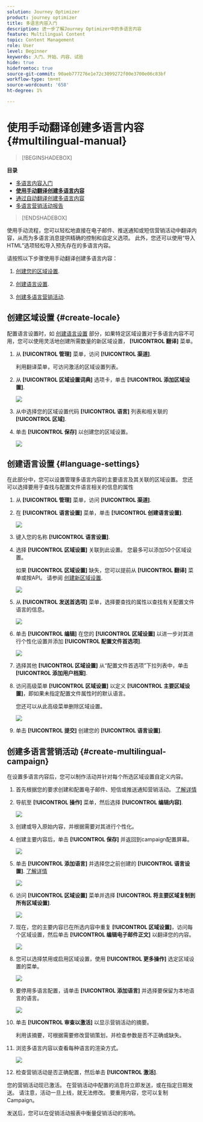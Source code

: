 ```yaml
---
solution: Journey Optimizer
product: journey optimizer
title: 多语言内容入门
description: 进一步了解Journey Optimizer中的多语言内容
feature: Multilingual Content
topic: Content Management
role: User
level: Beginner
keywords: 入门、开始、内容、试验
hide: true
hidefromtoc: true
source-git-commit: 90aeb777276e1e72c3099272f00e3700e06c83bf
workflow-type: tm+mt
source-wordcount: '658'
ht-degree: 1%

---
```


# 使用手动翻译创建多语言内容 {#multilingual-manual}

>[!BEGINSHADEBOX]

**目录**

* [多语言内容入门](multilingual-gs.md)
* **[使用手动翻译创建多语言内容](multilingual-manual.md)**
* [通过自动翻译创建多语言内容](multilingual-automated.md)
* [多语言营销活动报告](multilingual-report.md)

>[!ENDSHADEBOX]

使用手动流程，您可以轻松地直接在电子邮件、推送通知或短信营销活动中翻译内容，从而为多语言消息提供精确的控制和自定义选项。 此外，您还可以使用“导入HTML”选项轻松导入预先存在的多语言内容。

请按照以下步骤使用手动翻译创建多语言内容：

1. [创建您的区域设置](#create-locale).

1. [创建语言设置](#create-language-settings).

1. [创建多语言营销活动](#create-a-multilingual-campaign).

## 创建区域设置 {#create-locale}

配置语言设置时，如 [创建语言设置](#language-settings) 部分，如果特定区域设置对于多语言内容不可用，您可以使用灵活地创建所需数量的新区域设置， **[!UICONTROL 翻译]** 菜单。

1. 从 **[!UICONTROL 管理]** 菜单，访问 **[!UICONTROL 渠道]**.

   利用翻译菜单，可访问激活的区域设置列表。

1. 从 **[!UICONTROL 区域设置词典]** 选项卡，单击 **[!UICONTROL 添加区域设置]**.

   ![](assets/locale_1.png)

1. 从中选择您的区域设置代码 **[!UICONTROL 语言]** 列表和相关联的 **[!UICONTROL 区域]**.

1. 单击 **[!UICONTROL 保存]** 以创建您的区域设置。

   ![](assets/locale_2.png)

## 创建语言设置 {#language-settings}

在此部分中，您可以设置管理多语言内容的主要语言及其关联的区域设置。 您还可以选择要用于查找与配置文件语言相关的信息的属性

1. 从 **[!UICONTROL 管理]** 菜单，访问 **[!UICONTROL 渠道]**.

1. 在 **[!UICONTROL 语言设置]** 菜单，单击 **[!UICONTROL 创建语言设置]**.

   ![](assets/multilingual-settings-1.png)

1. 键入您的名称 **[!UICONTROL 语言设置]**.

1. 选择 **[!UICONTROL 区域设置]** 关联到此设置。 您最多可以添加50个区域设置。

   如果 **[!UICONTROL 区域设置]** 缺失，您可以提前从 **[!UICONTROL 翻译]** 菜单或按API。 请参阅 [创建新区域设置](#create-locale).

   ![](assets/multilingual-settings-2.png)

1. 从 **[!UICONTROL 发送首选项]** 菜单，选择要查找的属性以查找有关配置文件语言的信息。

   ![](assets/multilingual-settings-3.png)

1. 单击 **[!UICONTROL 编辑]** 在您的 **[!UICONTROL 区域设置]** 以进一步对其进行个性化设置并添加 **[!UICONTROL 配置文件首选项]**.

   ![](assets/multilingual-settings-4.png)

1. 选择其他 **[!UICONTROL 区域设置]** 从“配置文件首选项”下拉列表中，单击 **[!UICONTROL 添加用户档案]**.

1. 访问高级菜单 **[!UICONTROL 区域设置]** 以定义 **[!UICONTROL 主要区域设置]**，即如果未指定配置文件属性时的默认语言。

   您还可以从此高级菜单删除区域设置。

   ![](assets/multilingual-settings-5.png)

1. 单击 **[!UICONTROL 提交]** 创建您的 **[!UICONTROL 语言设置]**.

<!--
1. Access the **[!UICONTROL Channel surfaces]** menu and create a new channel surface or select an existing one.

1. In the **[!UICONTROL Header parameters]** section, select the **[!UICONTROL Enable multilingual]** option.

1. Select your **[!UICONTROL Locales dictionary]** and add as many as needed.
-->

## 创建多语言营销活动 {#create-multilingual-campaign}

在设置多语言内容后，您可以制作活动并针对每个所选区域设置自定义内容。

1. 首先根据您的要求创建和配置电子邮件、短信或推送通知营销活动。 [了解详情](../campaigns/create-campaign.md)

1. 导航至 **[!UICONTROL 操作]** 菜单，然后选择 **[!UICONTROL 编辑内容]**.

   ![](assets/multilingual-campaign-1.png)

1. 创建或导入原始内容，并根据需要对其进行个性化。

1. 创建主要内容后，单击 **[!UICONTROL 保存]** 并返回到campaign配置屏幕。

   ![](assets/multilingual-campaign-2.png)

1. 单击 **[!UICONTROL 添加语言]** 并选择您之前创建的 **[!UICONTROL 语言设置]**. [了解详情](#create-language-settings)

   ![](assets/multilingual-campaign-3.png)

1. 访问 **[!UICONTROL 区域设置]** 菜单并选择 **[!UICONTROL 将主要区域复制到所有区域设置]**.

   ![](assets/multilingual-campaign-4.png)

1. 现在，您的主要内容已在所选内容中重复  **[!UICONTROL 区域设置]**，访问每个区域设置，然后单击 **[!UICONTROL 编辑电子邮件正文]** 以翻译您的内容。

   ![](assets/multilingual-campaign-5.png)

1. 您可以选择禁用或启用区域设置，使用 **[!UICONTROL 更多操作]** 选定区域设置的菜单。

   ![](assets/multilingual-campaign-6.png)

1. 要停用多语言配置，请单击 **[!UICONTROL 添加语言]** 并选择要保留为本地语言的语言。

   ![](assets/multilingual-campaign-7.png)

1. 单击 **[!UICONTROL 审查以激活]** 以显示营销活动的摘要。

   利用该摘要，可根据需要修改营销策划，并检查参数是否不正确或缺失。

1. 浏览多语言内容以查看每种语言的渲染方式。

   ![](assets/multilingual-campaign-8.png)

1. 检查营销活动是否正确配置，然后单击 **[!UICONTROL 激活]**.

您的营销活动现已激活。 在营销活动中配置的消息将立即发送，或在指定日期发送。 请注意，活动一旦上线，就无法修改。 要重用内容，您可以复制Campaign。

发送后，您可以在促销活动报表中衡量促销活动的影响。

<!--
# Create a multilingual journey {#create-multilingual-journey}

1. Create your journey with a Delivery and personalize your content as needed.
1. From your delivery action, click Edit content.
1. Click Add languages.

-->
